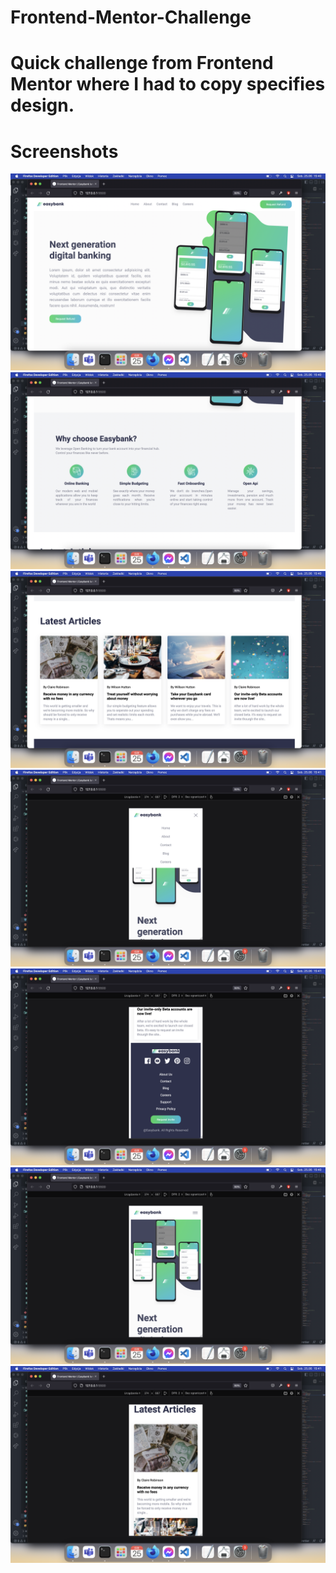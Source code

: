 # Frontend-Mentor-Challenge


# Quick challenge from Frontend Mentor where I had to copy specifies design.


# Screenshots 

<img src='./screenshots/img6.png'/>
<img src='./screenshots/img9.png'/>
<img src='./screenshots/img11.png'/>
<img src='./screenshots/img8.png'/>
<img src='./screenshots/img10.png'/>
<img src='./screenshots/img5.png'/>
<img src='./screenshots/img1.png'/>
